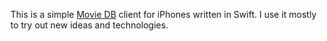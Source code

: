 This is a simple [Movie DB](https://www.themoviedb.org) client for iPhones written in Swift. I use it mostly to try out new ideas and technologies.